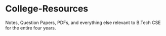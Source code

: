 # College-Resources
Notes, Question Papers, PDFs, and everything else relevant to B.Tech CSE for the entire four years.
